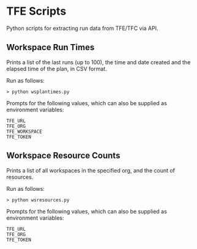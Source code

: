 # TFE Scripts
Python scripts for extracting run data from TFE/TFC via API.

## Workspace Run Times
Prints a list of the last runs (up to 100), the time and date created and the elapsed time
of the plan, in CSV format. 

Run as follows:
```
> python wsplantimes.py
```
Prompts for the following values, which can also be supplied as environment variables:
```
TFE_URL
TFE_ORG
TFE_WORKSPACE
TFE_TOKEN
```

## Workspace Resource Counts
Prints a list of all workspaces in the specified org, and the count of resources. 

Run as follows:
```
> python wsresources.py
```
Prompts for the following values, which can also be supplied as environment variables:
```
TFE_URL
TFE_ORG
TFE_TOKEN
```
